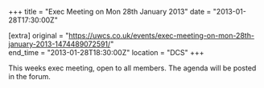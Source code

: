 +++
title = "Exec Meeting on Mon 28th January 2013"
date = "2013-01-28T17:30:00Z"

[extra]
original = "https://uwcs.co.uk/events/exec-meeting-on-mon-28th-january-2013-1474489072591/"    
end_time = "2013-01-28T18:30:00Z"
location = "DCS"
+++

This weeks exec meeting, open to all members. The agenda will be posted in the forum.

